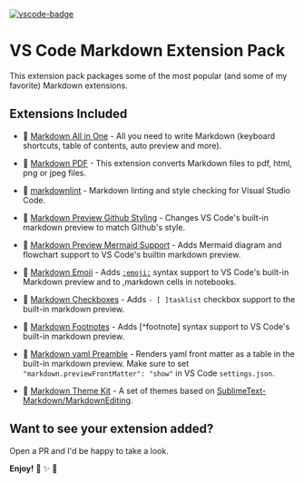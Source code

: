 [![vscode-badge](https://vsmarketplacebadge.apphb.com/version/sugatoray.vscode-markdown-extension-pack.svg)](https://marketplace.visualstudio.com/items?itemName=sugatoray.vscode-markdown-extension-pack)

# VS Code Markdown Extension Pack

This extension pack packages some of the most popular (and some of my favorite) Markdown extensions.

## Extensions Included

* 🎁 [Markdown All in One](https://marketplace.visualstudio.com/items?itemName=yzhang.markdown-all-in-one) - All you need to write Markdown (keyboard shortcuts, table of contents, auto preview and more).

* 🎁 [Markdown PDF](https://marketplace.visualstudio.com/items?itemName=yzane.markdown-pdf) - This extension converts Markdown files to pdf, html, png or jpeg files.

* 🎁 [markdownlint](https://marketplace.visualstudio.com/items?itemName=DavidAnson.vscode-markdownlint) - Markdown linting and style checking for Visual Studio Code.

* 🎁 [Markdown Preview Github Styling](https://marketplace.visualstudio.com/items?itemName=bierner.markdown-preview-github-styles) - Changes VS Code's built-in markdown preview to match Github's style.

* 🎁 [Markdown Preview Mermaid Support](https://marketplace.visualstudio.com/items?itemName=bierner.markdown-mermaid) - Adds Mermaid diagram and flowchart support to VS Code's builtin markdown preview.

* 🎁 [Markdown Emoji](https://marketplace.visualstudio.com/items?itemName=bierner.markdown-emoji) - Adds [`:emoji:`][#emoji-link] syntax support to VS Code's built-in Markdown preview and to ,markdown cells in notebooks.

[#emoji-link]: https://www.webpagefx.com/tools/emoji-cheat-sheet/

* 🎁 [Markdown Checkboxes](https://marketplace.visualstudio.com/items?itemName=bierner.markdown-checkbox) - Adds `- [ ]tasklist` checkbox support to the built-in markdown preview.

* 🎁 [Markdown Footnotes](https://marketplace.visualstudio.com/items?itemName=bierner.markdown-footnotes) - Adds [^footnote] syntax support to VS Code's built-in markdown preview.

* 🎁 [Markdown yaml Preamble](https://marketplace.visualstudio.com/items?itemName=bierner.markdown-yaml-preamble) - Renders yaml front matter as a table in the built-in markdown preview. Make sure to set `"markdown.previewFrontMatter": "show"` in VS Code `settings.json`.

* 🎁 [Markdown Theme Kit](https://marketplace.visualstudio.com/items?itemName=ms-vscode.Theme-MarkdownKit) - A set of themes based on [SublimeText-Markdown/MarkdownEditing](https://github.com/SublimeText-Markdown/MarkdownEditing).

## Want to see your extension added?

Open a PR and I'd be happy to take a look.

**Enjoy!** 🎁 :sparkles: :tada:
